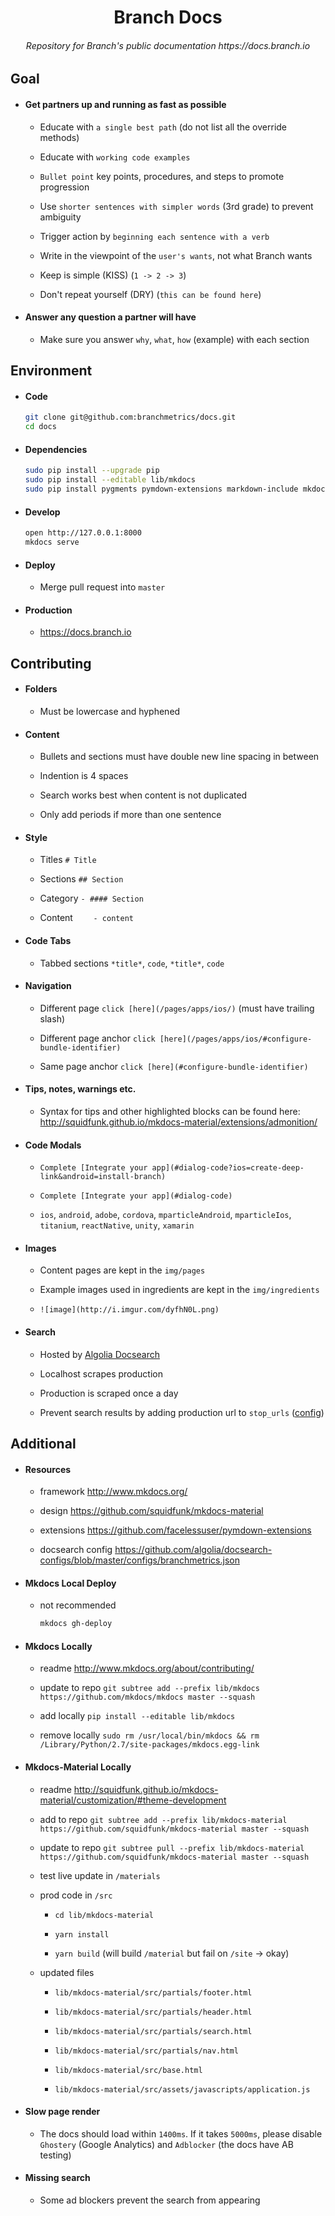 <h1 align="center">Branch Docs</h1>
<h6 align="center">Repository for Branch's public documentation https://docs.branch.io</h6>

## Goal

- #### Get partners up and running as fast as possible

    - Educate with `a single best path` (do not list all the override methods)

    - Educate with `working code examples`

    - `Bullet point` key points, procedures, and steps to promote progression

    - Use `shorter sentences with simpler words` (3rd grade) to prevent ambiguity

    - Trigger action by `beginning each sentence with a verb`

    - Write in the viewpoint of the `user's wants`, not what Branch wants

    - Keep is simple (KISS) (`1 -> 2 -> 3`)

    - Don't repeat yourself (DRY) (`this can be found here`)

- #### Answer any question a partner will have

    - Make sure you answer `why`, `what`, `how` (example) with each section

## Environment

- #### Code

    ```bash
    git clone git@github.com:branchmetrics/docs.git
    cd docs
    ```

- #### Dependencies

    ```bash
    sudo pip install --upgrade pip
    sudo pip install --editable lib/mkdocs
    sudo pip install pygments pymdown-extensions markdown-include mkdocs-material
    ```

- #### Develop

    ```bash
    open http://127.0.0.1:8000
    mkdocs serve
    ```

- #### Deploy

    - Merge pull request into `master`

- #### Production

    - https://docs.branch.io

## Contributing

- #### Folders

    - Must be lowercase and hyphened

- #### Content

    - Bullets and sections must have double new line spacing in between

    - Indention is 4 spaces

    - Search works best when content is not duplicated

    - Only add periods if more than one sentence

- #### Style

    - Titles `# Title`

    - Sections `## Section`

    - Category `- #### Section`

    - Content `    - content`

- #### Code Tabs

    - Tabbed sections `*title*`, `code`, `*title*`, `code`

- #### Navigation
    
    - Different page `click [here](/pages/apps/ios/)` (must have trailing slash)

    - Different page anchor `click [here](/pages/apps/ios/#configure-bundle-identifier)`

    - Same page anchor `click [here](#configure-bundle-identifier)`

- #### Tips, notes, warnings etc.

    - Syntax for tips and other highlighted blocks can be found here: http://squidfunk.github.io/mkdocs-material/extensions/admonition/

- #### Code Modals

    - `Complete [Integrate your app](#dialog-code?ios=create-deep-link&android=install-branch)`

    - `Complete [Integrate your app](#dialog-code)`

    - `ios`, `android`, `adobe`, `cordova`, `mparticleAndroid`, `mparticleIos`, `titanium`, `reactNative`, `unity`, `xamarin`

- #### Images

    - Content pages are kept in the `img/pages`

    - Example images used in ingredients are kept in the `img/ingredients`

    - `![image](http://i.imgur.com/dyfhN0L.png)`

- #### Search
    - Hosted by [Algolia Docsearch](https://community.algolia.com/docsearch/)

    - Localhost scrapes production

    - Production is scraped once a day

    - Prevent search results by adding production url to `stop_urls` ([config](https://github.com/algolia/docsearch-configs/blob/master/configs/branchmetrics.json))

## Additional

- #### Resources

    - framework http://www.mkdocs.org/

    - design https://github.com/squidfunk/mkdocs-material

    - extensions https://github.com/facelessuser/pymdown-extensions

    - docsearch config https://github.com/algolia/docsearch-configs/blob/master/configs/branchmetrics.json

- #### Mkdocs Local Deploy

    - not recommended

        ```bash
        mkdocs gh-deploy
        ```

- ####  Mkdocs Locally

    - readme http://www.mkdocs.org/about/contributing/

    - update to repo `git subtree add --prefix lib/mkdocs https://github.com/mkdocs/mkdocs master --squash`

    - add locally `pip install --editable lib/mkdocs`

    - remove locally `sudo rm /usr/local/bin/mkdocs && rm /Library/Python/2.7/site-packages/mkdocs.egg-link`

- #### Mkdocs-Material Locally

    - readme http://squidfunk.github.io/mkdocs-material/customization/#theme-development

    - add to repo `git subtree add --prefix lib/mkdocs-material https://github.com/squidfunk/mkdocs-material master --squash`

    - update to repo `git subtree pull --prefix lib/mkdocs-material https://github.com/squidfunk/mkdocs-material master --squash`

    - test live update in `/materials`

    - prod code in `/src`

        - `cd lib/mkdocs-material`

        - `yarn install`

        - `yarn build` (will build `/material` but fail on `/site` -> okay)

    -  updated files

        - `lib/mkdocs-material/src/partials/footer.html`

        - `lib/mkdocs-material/src/partials/header.html`

        - `lib/mkdocs-material/src/partials/search.html`

        - `lib/mkdocs-material/src/partials/nav.html`

        - `lib/mkdocs-material/src/base.html`

        - `lib/mkdocs-material/src/assets/javascripts/application.js`

- #### Slow page render

    - The docs should load within `1400ms`. If it takes `5000ms`, please disable `Ghostery` (Google Analytics) and `Adblocker` (the docs have AB testing)

- #### Missing search
    
    - Some ad blockers prevent the search from appearing
